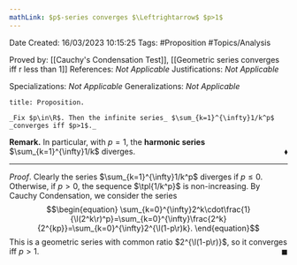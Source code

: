 ```yaml
---
mathLink: $p$-series converges $\Leftrightarrow$ $p>1$
---
```


<div class="topSpace"></div>

Date Created: 16/03/2023 10:15:25
Tags: #Proposition #Topics/Analysis

Proved by: [[Cauchy's Condensation Test]], [[Geometric series converges iff r less than 1]]
References: _Not Applicable_
Justifications: _Not Applicable_

Specializations: _Not Applicable_
Generalizations: _Not Applicable_

``` ad-Proposition
title: Proposition.

_Fix $p\in\R$. Then the infinite series_ $\sum_{k=1}^{\infty}1/k^p$ _converges iff $p>1$._

```

**Remark.** In particular, with $p=1$, the **harmonic series** $\sum_{k=1}^{\infty}1/k$ diverges.<span style="float:right;">$\blacklozenge$</span>

---

_Proof_. Clearly the series $\sum_{k=1}^{\infty}1/k^p$ diverges if $p\leq0$. Otherwise, if $p>0$, the sequence $\tpl{1/k^p}$ is non-increasing. By Cauchy Condensation, we consider the series
$$\begin{equation}
    \sum_{k=0}^{\infty}2^k\cdot\frac{1}{\l(2^k\r)^p}=\sum_{k=0}^{\infty}\frac{2^k}{2^{kp}}=\sum_{k=0}^{\infty}2^{\l(1-p\r)k}.
\end{equation}$$
This is a geometric series with common ratio $2^{\l(1-p\r)}$, so it converges iff $p>1$.<span style="float:right;">$\blacksquare$</span>
